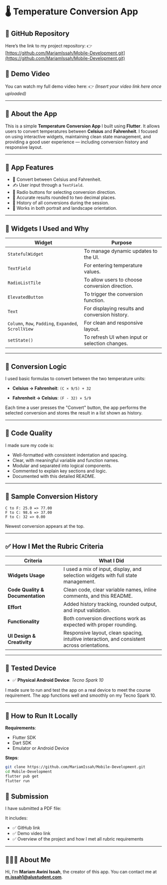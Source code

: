 # 🌡️ Temperature Conversion App

## 🔗 GitHub Repository

Here’s the link to my project repository:
👉 [https://github.com/MariamIssah/Mobile-Development.git](https://github.com/MariamIssah/Mobile-Development.git)

## 🎥 Demo Video

You can watch my full demo video here:
👉 *(Insert your video link here once uploaded)*

---

## 📱 About the App

This is a simple **Temperature Conversion App** I built using **Flutter**. It allows users to convert temperatures between **Celsius** and **Fahrenheit**. I focused on using interactive widgets, maintaining clean state management, and providing a good user experience — including conversion history and responsive layout.

---

## 🎯 App Features

* 🔁 Convert between Celsius and Fahrenheit.
* ✍️ User input through a `TextField`.
* 🔘 Radio buttons for selecting conversion direction.
* 🎯 Accurate results rounded to two decimal places.
* 📜 History of all conversions during the session.
* 🔄 Works in both portrait and landscape orientation.

---

## 🧩 Widgets I Used and Why

| Widget                                               | Purpose                                        |
| ---------------------------------------------------- | ---------------------------------------------- |
| `StatefulWidget`                                     | To manage dynamic updates to the UI.           |
| `TextField`                                          | For entering temperature values.               |
| `RadioListTile`                                      | To allow users to choose conversion direction. |
| `ElevatedButton`                                     | To trigger the conversion function.            |
| `Text`                                               | For displaying results and conversion history. |
| `Column`, `Row`, `Padding`, `Expanded`, `ScrollView` | For clean and responsive layout.               |
| `setState()`                                         | To refresh UI when input or selection changes. |

---

## 🧠 Conversion Logic

I used basic formulas to convert between the two temperature units:

* **Celsius → Fahrenheit**:
  `(C × 9/5) + 32`

* **Fahrenheit → Celsius**:
  `(F - 32) × 5/9`

Each time a user presses the "Convert" button, the app performs the selected conversion and stores the result in a list shown as history.

---

## 🧹 Code Quality

I made sure my code is:

* Well-formatted with consistent indentation and spacing.
* Clear, with meaningful variable and function names.
* Modular and separated into logical components.
* Commented to explain key sections and logic.
* Documented with this detailed README.

---

## 🧪 Sample Conversion History

```
C to F: 25.0 => 77.00
F to C: 98.6 => 37.00
F to C: 32 => 0.00
```

Newest conversion appears at the top.

---

## ✅ How I Met the Rubric Criteria

| Criteria                         | What I Did                                                                                   |
| -------------------------------- | -------------------------------------------------------------------------------------------- |
| **Widgets Usage**                | I used a mix of input, display, and selection widgets with full state management.            |
| **Code Quality & Documentation** | Clean code, clear variable names, inline comments, and this README.                          |
| **Effort**                       | Added history tracking, rounded output, and input validation.                                |
| **Functionality**                | Both conversion directions work as expected with proper rounding.                            |
| **UI Design & Creativity**       | Responsive layout, clean spacing, intuitive interaction, and consistent across orientations. |

---

## 📱 Tested Device

* ✅ **Physical Android Device**: *Tecno Spark 10*

I made sure to run and test the app on a real device to meet the course requirement. The app functions well and smoothly on my Tecno Spark 10.

---

## 🚀 How to Run It Locally

**Requirements**:

* Flutter SDK
* Dart SDK
* Emulator or Android Device

**Steps**:

```bash
git clone https://github.com/MariamIssah/Mobile-Development.git
cd Mobile-Development
flutter pub get
flutter run
```



## 📄 Submission

I have submitted a PDF file: 



It includes:

* ✅ GitHub link
* ✅ Demo video link
* ✅ Overview of the project and how I met all rubric requirements

---

## 👩🏽‍💻 About Me

Hi, I’m **Mariam Awini Issah**, the creator of this app.
You can contact me at **[m.issah1@alustudent.com](mailto:m.issah1@alustudent.com)**.

